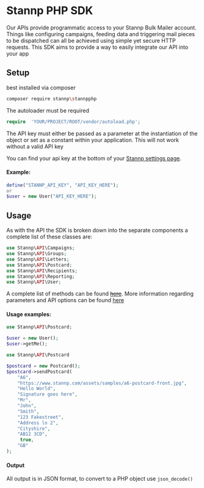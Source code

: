 
# Stannp PHP SDK

Our APIs provide programmatic access to your Stannp Bulk Mailer account. Things like configuring campaigns, feeding data and triggering mail pieces to be dispatched can all be achieved using simple yet secure HTTP requests. This SDK aims to provide a way to easily integrate our API into your app

## Setup

best installed via composer

```bash
composer require stannp\stannpphp
```

The autoloader must be required
```php
require  'YOUR/PROJECT/ROOT/vendor/autoload.php';
```
The API key must either be passed as a parameter at the instantiation of the object or set as a constant within your application. This will not work without a valid API key

You can find your api key at the bottom of your [Stannp settings page](https://dash.stannp.com/settings).

#### Example:
```php
define("STANNP_API_KEY", "API_KEY_HERE");
or
$user = new User("API_KEY_HERE");
```


## Usage
As with the API the SDK is broken down into the separate components a complete list of these classes are:

```php
use Stannp\API\Campaigns;
use Stannp\API\Groups;
use Stannp\API\Letters;
use Stannp\API\Postcard;
use Stannp\API\Recipients;
use Stannp\API\Reporting;
use Stannp\API\User;
```

A complete list of methods can be found [~~here~~]().
More information regarding parameters and API options can be found [here](https://www.stannp.com/direct-mail-api)

#### Usage examples:
```php
use Stannp\API\Postcard;

$user = new User();
$user->getMe();
```
```php
use Stannp\API\Postcard

$postcard = new Postcard();
$postcard->sendPostcard(
	"A6",
	"https://www.stannp.com/assets/samples/a6-postcard-front.jpg",
	"Hello World",
	"Signature goes here",
	"Mr",
	"John",
	"Smith",
	"123 Fakestreet",
	"Address ln 2",
	"Cityshire",
	"AB12 3CD",
	 true,
	"GB"
);
```

#### Output

All output is in JSON format, to convert to a PHP object use `json_decode()`